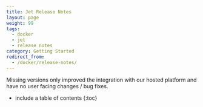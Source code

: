 ```yaml
---
title: Jet Release Notes
layout: page
weight: 99
tags:
  - docker
  - jet
  - release notes
category: Getting Started
redirect_from:
  - /docker/release-notes/
---
```


<div class="info-block">
Missing versions only improved the integration with our hosted platform and have no user facing changes / bug fixes.
</div>

* include a table of contents
{:toc}
